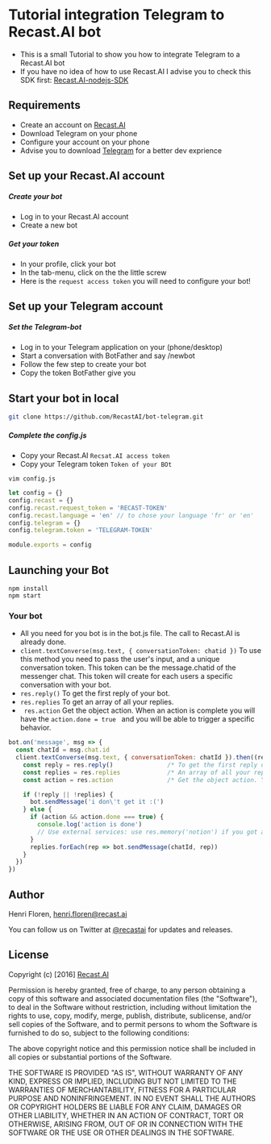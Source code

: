 # Tutorial integration Telegram to Recast.AI bot

* This is a small Tutorial to show you how to integrate Telegram to a Recast.AI bot
* If you have no idea of how to use Recast.AI I advise you to check this SDK first:  [Recast.AI-nodejs-SDK](https://github.com/RecastAI/SDK-NodeJs)

## Requirements
* Create an account on [Recast.AI](https://recast.ai/signup)
* Download Telegram on your phone
* Configure your account on your phone
* Advise you to download [Telegram](https://desktop.telegram.org/) for a better dev exprience

## Set up your Recast.AI account

##### Create your bot

* Log in to your Recast.AI account
* Create a new bot

##### Get your token

* In your profile, click your bot
* In the tab-menu, click on the the little screw
* Here is the `request access token` you will need to configure your bot!

## Set up your Telegram account

##### Set the Telegram-bot

* Log in to your Telegram application on your (phone/desktop)
* Start a conversation with BotFather and say /newbot
* Follow the few step to create your bot
* Copy the token BotFather give you

## Start your bot in local
```bash
git clone https://github.com/RecastAI/bot-telegram.git
```

##### Complete the config.js

* Copy your Recast.AI `Recsat.AI access token`
* Copy your Telegram token `Token of your BOt`

```vim config.js```
```javascript
let config = {}
config.recast = {}
config.recast.request_token = 'RECAST-TOKEN'
config.recast.language = 'en' // to chose your language 'fr' or 'en'
config.telegram = {}
config.telegram.token = 'TELEGRAM-TOKEN'

module.exports = config
```
## Launching your Bot
```
npm install
npm start
```

### Your bot
* All you need for you bot is in the bot.js file. The call to Recast.AI is already done.
* ```client.textConverse(msg.text, { conversationToken: chatid })``` To use this method you need to pass the user's input, and  a unique conversation token. This token can be the message.chatid of the messenger chat. This token will create for each users a specific conversation with your bot.
* ```res.reply()``` To get the first reply of your bot.
* ```res.replies``` To get an array of all your replies.
* ``` res.action``` Get the object action. When an action is complete you will have the ```action.done = true ``` and you will be able to trigger a specific behavior.

```javascript
bot.on('message', msg => {
  const chatId = msg.chat.id
  client.textConverse(msg.text, { conversationToken: chatId }).then((res) => {
    const reply = res.reply()               /* To get the first reply of your bot. */
    const replies = res.replies             /* An array of all your replies */
    const action = res.action               /* Get the object action. You can use 'action.done' to trigger a specification action when it's at true. */

    if (!reply || !replies) {
      bot.sendMessage('i don\'t get it :(')
    } else {
      if (action && action.done === true) {
        console.log('action is done')
        // Use external services: use res.memory('notion') if you got a notion from this action
      }
      replies.forEach(rep => bot.sendMessage(chatId, rep))
    }
  })
})
```

## Author

Henri Floren, henri.floren@recast.ai

You can follow us on Twitter at [@recastai](https://twitter.com/recastai) for updates and releases.

## License

Copyright (c) [2016] [Recast.AI](https://recast.ai)

Permission is hereby granted, free of charge, to any person obtaining a copy
of this software and associated documentation files (the "Software"), to deal
in the Software without restriction, including without limitation the rights
to use, copy, modify, merge, publish, distribute, sublicense, and/or sell
copies of the Software, and to permit persons to whom the Software is
furnished to do so, subject to the following conditions:

The above copyright notice and this permission notice shall be included in all
copies or substantial portions of the Software.

THE SOFTWARE IS PROVIDED "AS IS", WITHOUT WARRANTY OF ANY KIND, EXPRESS OR
IMPLIED, INCLUDING BUT NOT LIMITED TO THE WARRANTIES OF MERCHANTABILITY,
FITNESS FOR A PARTICULAR PURPOSE AND NONINFRINGEMENT. IN NO EVENT SHALL THE
AUTHORS OR COPYRIGHT HOLDERS BE LIABLE FOR ANY CLAIM, DAMAGES OR OTHER
LIABILITY, WHETHER IN AN ACTION OF CONTRACT, TORT OR OTHERWISE, ARISING FROM,
OUT OF OR IN CONNECTION WITH THE SOFTWARE OR THE USE OR OTHER DEALINGS IN THE
SOFTWARE.

